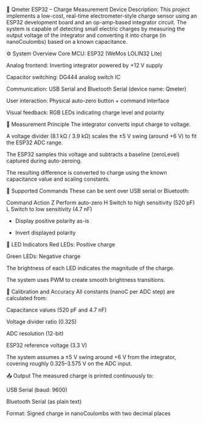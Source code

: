 🔧 Qmeter ESP32 – Charge Measurement Device
Description:
This project implements a low-cost, real-time electrometer-style charge sensor using an ESP32 development board and an op-amp-based integrator circuit. The system is capable of detecting small electric charges by measuring the output voltage of the integrator and converting it into charge (in nanoCoulombs) based on a known capacitance.

⚙️ System Overview
Core MCU: ESP32 (WeMos LOLIN32 Lite)

Analog frontend: Inverting integrator powered by +12 V supply

Capacitor switching: DG444 analog switch IC

Communication: USB Serial and Bluetooth Serial (device name: Qmeter)

User interaction: Physical auto-zero button + command interface

Visual feedback: RGB LEDs indicating charge level and polarity

🧮 Measurement Principle
The integrator converts input charge to voltage.

A voltage divider (8.1 kΩ / 3.9 kΩ) scales the ±5 V swing (around +6 V) to fit the ESP32 ADC range.

The ESP32 samples this voltage and subtracts a baseline (zeroLevel) captured during auto-zeroing.

The resulting difference is converted to charge using the known capacitance value and scaling constants.

🔁 Supported Commands
These can be sent over USB serial or Bluetooth:

Command	Action
Z	Perform auto-zero
H	Switch to high sensitivity (520 pF)
L	Switch to low sensitivity (4.7 nF)
+	Display positive polarity as-is
-	Invert displayed polarity

🌈 LED Indicators
Red LEDs: Positive charge

Green LEDs: Negative charge

The brightness of each LED indicates the magnitude of the charge.

The system uses PWM to create smooth brightness transitions.

📐 Calibration and Accuracy
All constants (nanoC per ADC step) are calculated from:

Capacitance values (520 pF and 4.7 nF)

Voltage divider ratio (0.325)

ADC resolution (12-bit)

ESP32 reference voltage (3.3 V)

The system assumes a ±5 V swing around +6 V from the integrator, covering roughly 0.325–3.575 V on the ADC input.

📤 Output
The measured charge is printed continuously to:

USB Serial (baud: 9600)

Bluetooth Serial (as plain text)

Format: Signed charge in nanoCoulombs with two decimal places
